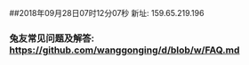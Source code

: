 ##2018年09月28日07时12分07秒 新址: 159.65.219.196
### 兔友常见问题及解答: https://github.com/wanggonging/d/blob/w/FAQ.md
